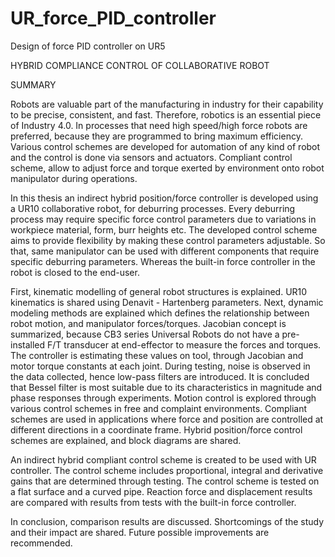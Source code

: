# UR_force_PID_controller
Design of force PID controller on UR5 

HYBRID COMPLIANCE CONTROL OF COLLABORATIVE ROBOT

SUMMARY

Robots are valuable part of the manufacturing in industry for their capability to be precise, consistent, and fast. Therefore, robotics is an essential piece of Industry 4.0. In processes that need high speed/high force robots are preferred, because they are programmed to bring maximum efficiency. Various control schemes are developed for automation of any kind of robot and the control is done via sensors and actuators. Compliant control scheme, allow to adjust force and torque exerted by environment onto robot manipulator during operations.

In this thesis an indirect hybrid position/force controller is developed using a UR10 collaborative robot, for deburring processes. Every deburring process may require specific force control parameters due to variations in workpiece material, form, burr heights etc. The developed control scheme aims to provide flexibility by making these control parameters adjustable. So that, same manipulator can be used with different components that require specific deburring parameters. Whereas the built-in force controller in the robot is closed to the end-user.

First, kinematic modelling of general robot structures is explained. UR10 kinematics is shared using Denavit - Hartenberg parameters. Next, dynamic modeling methods are explained which defines the relationship between robot motion, and manipulator forces/torques. Jacobian concept is summarized, because CB3 series Universal Robots do not have a pre-installed F/T transducer at end-effector to measure the forces and torques. The controller is estimating these values on tool, through Jacobian and motor torque constants at each joint. During testing, noise is observed in the data collected, hence low-pass filters are introduced. It is concluded that Bessel filter is most suitable due to its characteristics in magnitude and phase responses through experiments. Motion control is explored through various control schemes in free and complaint environments. Compliant schemes are used in applications where force and position are controlled at different directions in a coordinate frame. Hybrid position/force control schemes are explained, and block diagrams are shared.

An indirect hybrid compliant control scheme is created to be used with UR controller. The control scheme includes proportional, integral and derivative gains that are determined through testing. The control scheme is tested on a flat surface and a curved pipe. Reaction force and displacement results are compared with results from tests with the built-in force controller.

In conclusion, comparison results are discussed. Shortcomings of the study and their impact are shared. Future possible improvements are recommended.
